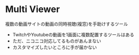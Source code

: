 # Multi Viewer

複数の動画サイトの動画の同時視聴(複窓)を手助けするツール

- TwitchやYoutubeの動画を1画面に複数配置するツールはある
- ただ、ニコニコ対応してるものがあんまない
- カスタマイズしたいところに手が届かない